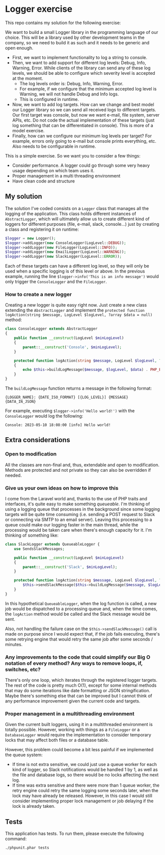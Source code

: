 # Logger exercise

This repo contains my solution for the following exercise:


We want to build a small Logger library in the programming language of our choice. This will be a library used by other development teams in the company, so we need to build it as such and it needs to be generic and open enough.

- First, we want to implement functionality to log a string to console.
- Then, we want to add support for different log levels: Debug, Info, Warning, Error. While clients of the library can send any of these log levels, we should be able to configure which severity level is accepted at the moment.
  - The log levels order is: Debug, Info, Warning, Error.
  - For example, if we configure that the minimum accepted log level is Warning, we will not handle Debug and Info logs.
  - This is configured in runtime.
- Now, we want to add log targets. How can we change and best model our Logger library so we can send all received logs to different targets. Our first target was console, but now we want e-mail, file system, server APIs, etc. Do not code the actual implementation of these targets (just log something that can be differentiated in console). This is more of a model exercise.
- Finally, how can we configure our minimum log levels per target? For example, errors only going to e-mail but console prints everything, etc. Also needs to be configurable in runtime.

This is a simple exercise. So we want you to consider a few things:

- Consider performance. A logger could go through some very heavy usage depending on which team uses it.
- Proper management in a multi threading environment
- Have clean code and structure

## My solution

The solution I've coded consists on a `Logger` class that manages all the logging of the application. This class holds different instances of `AbstractLogger`, which will ultimately allow us to create different kind of loggers for different purposes (file, e-mail, slack, console...) just by creating a class and registering it on runtime:

```php
$logger = new Logger();
$logger->addLogger(new ConsoleLogger(LogLevel::DEBUG));
$logger->addLogger(new FileLogger(LogLevel::INFO));
$logger->addLogger(new EmailLogger(LogLevel::WARNING));
$logger->addLogger(new SlackLogger(LogLevel::ERROR));
```

Each of these targets can have a different log level, so they will only be used when a specific logging is of this level or above. In the previous example, running the line `$logger->info('This is an info message')` would only trigger the `ConsoleLogger` and the `FileLogger`.

### How to create a new logger

Creating a new logger is quite easy right now. Just create a new class extending the `AbstractLogger` and implement the `protected function logAction(string $message, LogLevel $logLevel, ?array $data = null)` method:

```php
class ConsoleLogger extends AbstractLogger
{
    public function __construct(LogLevel $minLogLevel)
    {
        parent::__construct('Console', $minLogLevel);
    }

    protected function logAction(string $message, LogLevel $logLevel, ?array $data = null)
    {
        echo $this->buildLogMessage($message, $logLevel, $data) . PHP_EOL;
    }
}
```

The `buildLogMessage` function returns a message in the following format:

`{LOGGER_NAME}: {DATE_ISO_FORMAT} [{LOG_LEVEL}] {MESSAGE} {DATA_IN_JSON}`

For example, executing `$logger->info('Hello world!')` with the `ConsoleLogger` would log the following:

`Console: 2023-05-10 18:08:00 [info] Hello world!`

## Extra considerations

### Open to modification
All the classes are non-final and, thus, extendable and open to modification. Methods are protected and not private so they can also be overridden if needed.

### Give us your own ideas on how to improve this
I come from the Laravel world and, thanks to the use of PHP traits and interfaces, it's quite easy to make something *queueable*. I'm thinking of using a logging queue that processes in the background since some logging targets will be quite time consuming (i.e. sending a POST request to Slack or connecting via SMTP to an email server). Leaving this processing to a queue could make our logging faster in the main thread, while the processing would be taken care when there's enough capacity for it. I'm thinking of something like:

```php
class SlackLogger extends QueueableLogger {
    use SendsSlackMessages;

    public function __construct(LogLevel $minLogLevel)
    {
        parent::__construct('Slack', $minLogLevel);
    }

    protected function logAction(string $message, LogLevel $logLevel, ?array $data = null) {
        $this->sendSlackMessage($this->buildLogMessage($message, $logLevel, $data));
    }
}
```

In this hypothetical `QueueableLogger`, when the log function is called, a new job would be dispatched to a processing queue and, when the time comes, the `logAction` method would be called and the Slack message would be sent.

Also, not handling the failure case on the `$this->sendSlackMessage()` call is made on purpose since I would expect that, if the job fails executing, there's some retrying engine that would retry the same job after some seconds / minutes.

### Any improvements to the code that could simplify our Big O notation of every method? Any ways to remove loops, if, switches, etc?
There's only one loop, which iterates through the registered logger targets. The rest of the code is pretty much O(1), except for some internal methods that may do some iterations like date formatting or JSON stringification. Maybe there's something else that can be improved but I cannot think of any performance improvement given the current code and targets.

### Proper management in a multithreading environment
Given the current built loggers, using it in a multithreaded environment is totally possible. However, working with things as a `FileLogger` or a `DatabaseLogger` would require the implementation to consider temporary locks that may affect both files or a database table.

However, this problem could become a bit less painful if we implemented the queue system:

- If time is not extra sensitive, we could just use a queue worker for each kind of logger, so Slack notifications would be handled 1 by 1, as well as the file and database logs, so there would be no locks affecting the next log.
- If time was extra sensitive and there were more than 1 queue worker, the retry engine could retry the same logging some seconds later, when the lock may have already be released. However, in this case I would still consider implementing proper lock management or job delaying if the lock is already taken.

## Tests
This application has tests. To run them, please execute the following command:

```bash
./phpunit.phar tests
```
